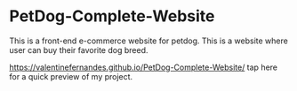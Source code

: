 # PetDog-Complete-Website
This is a front-end e-commerce website for petdog. This is a website where user can buy their favorite dog breed.

https://valentinefernandes.github.io/PetDog-Complete-Website/ tap here for a quick preview of my project.
